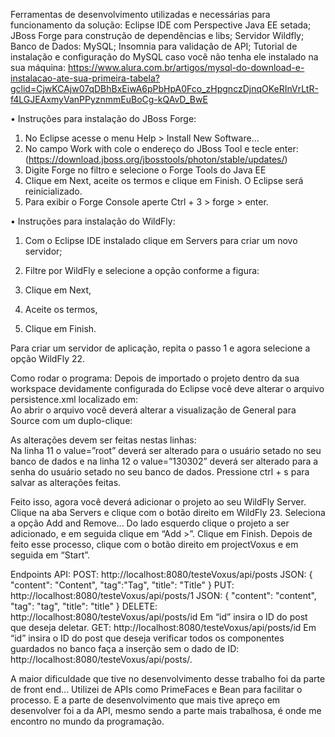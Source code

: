 Ferramentas de desenvolvimento utilizadas e necessárias para funcionamento da solução:
Eclipse IDE com Perspective Java EE setada;
JBoss Forge para construção de dependências e libs;
Servidor Wildfly;
Banco de Dados: MySQL;
Insomnia para validação de API;
Tutorial de instalação e configuração do MySQL caso você não tenha ele instalado na sua máquina: https://www.alura.com.br/artigos/mysql-do-download-e-instalacao-ate-sua-primeira-tabela?gclid=CjwKCAjw07qDBhBxEiwA6pPbHpA0Fco_zHpgnczDjnqOKeRInVrLtR-f4LGJEAxmyVanPPyznmmEuBoCg-kQAvD_BwE

•	Instruções para instalação do JBoss Forge:
1.	No Eclipse acesse o menu Help > Install New Software...
2.	No campo Work with cole o endereço do JBoss Tool e tecle enter:
(https://download.jboss.org/jbosstools/photon/stable/updates/)
3.	Digite Forge no filtro e selecione o Forge Tools do Java EE
4.	Clique em Next, aceite os termos e clique em Finish. O Eclipse será reinicializado.
5.	Para exibir o Forge Console aperte Ctrl + 3 > forge > enter. 



•	Instruções para instalação do WildFly:
1. Com o Eclipse IDE instalado clique em Servers para criar um novo servidor;
2. Filtre por WildFly e selecione a opção conforme a figura: 
 
3. Clique em Next, 
4. Aceite os termos,
5. Clique em Finish.

Para criar um servidor de aplicação, repita o passo 1 e agora selecione a opção WildFly 22.

Como rodar o programa:
Depois de importado o projeto dentro da sua workspace devidamente configurada do Eclipse você deve alterar o arquivo persistence.xml localizado em:   
Ao abrir o arquivo você deverá alterar a visualização de General para Source com um duplo-clique:
 
As alterações devem ser feitas nestas linhas:  
Na linha 11 o value=”root” deverá ser alterado para o usuário setado no seu banco de dados e na linha 12 o value=”130302” deverá ser alterado para a senha do usuário setado no seu banco de dados. Pressione ctrl + s para salvar as alterações feitas.


Feito isso, agora você deverá adicionar o projeto ao seu WildFly Server.
Clique na aba Servers e clique com o botão direito em WildFly 23. 
Seleciona a opção Add and Remove...
Do lado esquerdo clique o projeto a ser adicionado, e em seguida clique em “Add >”.
Clique em Finish.
Depois de feito esse processo, clique com o botão direito em projectVoxus e em seguida em “Start”.
 

Endpoints API: 
POST: http://localhost:8080/testeVoxus/api/posts
JSON:
{
    "content": "Content",
    "tag":"Tag",
    "title": "Title"
  }
PUT: http://localhost:8080/testeVoxus/api/posts/1
JSON: {
    "content": "content",
    "tag": "tag",
    "title": "title"
  }
DELETE: http://localhost:8080/testeVoxus/api/posts/id
Em “id” insira o ID do post que deseja deletar.
GET: http://localhost:8080/testeVoxus/api/posts/id
Em “id” insira o ID do post que deseja verificar todos os componentes guardados no banco faça a inserção sem o dado de ID: http://localhost:8080/testeVoxus/api/posts/.

A maior dificuldade que tive no desenvolvimento desse trabalho foi da parte de front end... Utilizei de APIs como PrimeFaces e Bean para facilitar o processo. 
E a parte de desenvolvimento que mais tive apreço em desenvolver foi a da API, mesmo sendo a parte mais trabalhosa, é onde me encontro no mundo da programação.

